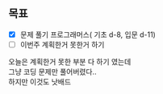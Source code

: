 ## 목표 

- [x] 문제 풀기 프로그래머스( 기초 d-8, 입문 d-11)
- [ ] 이번주 계획한거 못한거 하기

오늘은 계획한거 못한 부분 다 하기 였는데</br>
그냥 코딩 문제만 풀어버렸다..</br>
하지만 이것도 낫배드
